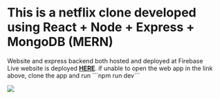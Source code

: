 # This is a netflix clone developed using React + Node + Express + MongoDB (MERN)

<div align="left">
    Website and express backend both hosted and deployed at Firebase<br/> 
     Live website is deployed <a href="https://netflix-clone-api-d52a7.web.app/" target="_blank"><b>HERE</b></a>.
if unable to open the web app in the link above, clone the app and run ```npm run dev```

</div>


![](https://github.com/vishnu-krishna/Netflix-clone/blob/main/Screenshot.gif)